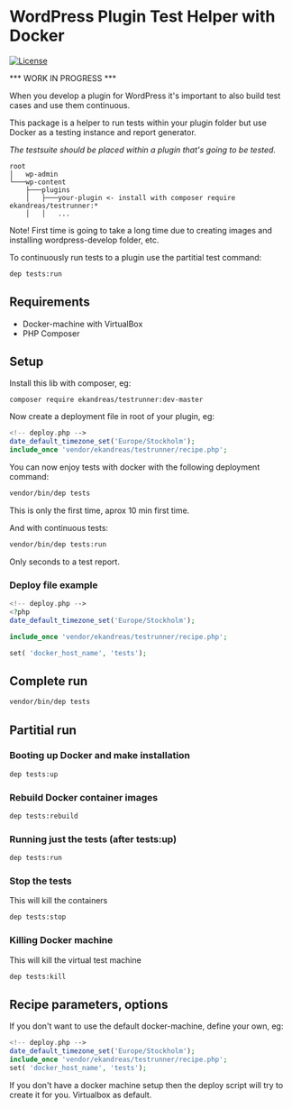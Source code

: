 # WordPress Plugin Test Helper with Docker
[![License](https://img.shields.io/badge/license-MIT-blue.svg)](https://packagist.org/packages/ekandreas/bladerunner)

*** WORK IN PROGRESS ***

When you develop a plugin for WordPress it's important to also build test cases and use them continuous.

This package is a helper to run tests within your plugin folder but use Docker as a testing instance and report generator.

*The testsuite should be placed within a plugin that's going to be tested.*

```
root
│   wp-admin
└───wp-content
    ├───plugins
    │   ├───your-plugin <- install with composer require ekandreas/testrunner:*
    │   │   ...
```

Note! First time is going to take a long time due to creating images and installing wordpress-develop folder, etc.

To continuously run tests to a plugin use the partitial test command:
```bash
dep tests:run
```


## Requirements
* Docker-machine with VirtualBox
* PHP Composer 

## Setup
Install this lib with composer, eg:
```
composer require ekandreas/testrunner:dev-master
```

Now create a deployment file in root of your plugin, eg:
```php
<!-- deploy.php -->
date_default_timezone_set('Europe/Stockholm');
include_once 'vendor/ekandreas/testrunner/recipe.php';
```

You can now enjoy tests with docker with the following deployment command:
```bash
vendor/bin/dep tests
```
This is only the first time, aprox 10 min first time.

And with continuous tests:
```bash
vendor/bin/dep tests:run
```
Only seconds to a test report.


### Deploy file example
```php
<!-- deploy.php -->
<?php
date_default_timezone_set('Europe/Stockholm');

include_once 'vendor/ekandreas/testrunner/recipe.php';

set( 'docker_host_name', 'tests');

```

## Complete run
```bash
vendor/bin/dep tests
```

## Partitial run

### Booting up Docker and make installation
```bash
dep tests:up
```

### Rebuild Docker container images
```bash
dep tests:rebuild
```

### Running just the tests (after tests:up)
```bash
dep tests:run
```

### Stop the tests
This will kill the containers
```bash
dep tests:stop
```

### Killing Docker machine
This will kill the virtual test machine
```bash
dep tests:kill
```

## Recipe parameters, options

If you don't want to use the default docker-machine, define your own, eg:
```php
<!-- deploy.php -->
date_default_timezone_set('Europe/Stockholm');
include_once 'vendor/ekandreas/testrunner/recipe.php';
set( 'docker_host_name', 'tests');
```
If you don't have a docker machine setup then the deploy script will try to create it for you. Virtualbox as default.

